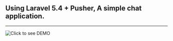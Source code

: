 ## Using Laravel 5.4 + Pusher, A simple chat application.

--------------------------------------------------------
![Click to see DEMO](http://projectpage.ca)
